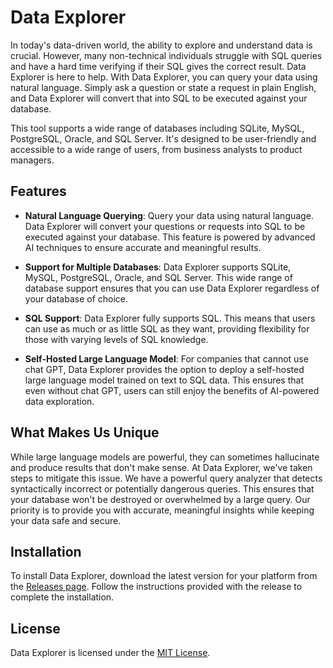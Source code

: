 # Data Explorer

In today's data-driven world, the ability to explore and understand data is crucial. However, many non-technical individuals struggle with SQL queries and have a hard time verifying if their SQL gives the correct result. Data Explorer is here to help. With Data Explorer, you can query your data using natural language. Simply ask a question or state a request in plain English, and Data Explorer will convert that into SQL to be executed against your database.

This tool supports a wide range of databases including SQLite, MySQL, PostgreSQL, Oracle, and SQL Server. It's designed to be user-friendly and accessible to a wide range of users, from business analysts to product managers.

## Features

- **Natural Language Querying**: Query your data using natural language. Data Explorer will convert your questions or requests into SQL to be executed against your database. This feature is powered by advanced AI techniques to ensure accurate and meaningful results.

- **Support for Multiple Databases**: Data Explorer supports SQLite, MySQL, PostgreSQL, Oracle, and SQL Server. This wide range of database support ensures that you can use Data Explorer regardless of your database of choice.

- **SQL Support**: Data Explorer fully supports SQL. This means that users can use as much or as little SQL as they want, providing flexibility for those with varying levels of SQL knowledge.

- **Self-Hosted Large Language Model**: For companies that cannot use chat GPT, Data Explorer provides the option to deploy a self-hosted large language model trained on text to SQL data. This ensures that even without chat GPT, users can still enjoy the benefits of AI-powered data exploration.

## What Makes Us Unique

While large language models are powerful, they can sometimes hallucinate and produce results that don't make sense. At Data Explorer, we've taken steps to mitigate this issue. We have a powerful query analyzer that detects syntactically incorrect or potentially dangerous queries. This ensures that your database won't be destroyed or overwhelmed by a large query. Our priority is to provide you with accurate, meaningful insights while keeping your data safe and secure.

## Installation

To install Data Explorer, download the latest version for your platform from the [Releases page](https://github.com/vadimkholodilo/data-explorer/releases). Follow the instructions provided with the release to complete the installation.

<!--
## Contributing

We welcome contributions to Data Explorer! If you're interested in contributing, please see our [Contributing Guide](link-to-contributing-guide).
-->

## License

Data Explorer is licensed under the [MIT License](link-to-license).
